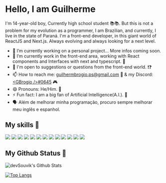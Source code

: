 # Hello, I am Guilherme 

I'm 14-year-old boy, Currently high school student 📚📚. But this is not a problem for my evolution as a programmer, I am Brazilian, and currently, I live in the state of Paraná. I'm a front-end developer, in this giant world of ReactJS and Next.js. Always evolving and always looking for a next level.

- 🔭 I’m currently working on a personal project... More infos coming soon.
- 🌱 I’m currently work in the front-end area, working with React components and Interfaces with next and typescript. 💼
- 💬 I'm open to suggestions or questions from the front-end world. ❗❓
- 📫 How to reach me: [guilhermbrogio.ps@gmail.com](mailto:guilhermebrogio.ps@gmail.com) 📧 & my Discord: [\<GBrogio /\>#0645](https://discord.com/channels/@me) 🎮
- 😄 Pronouns: He/Him. 👦
- ⚡ Fun fact: I am a big fan of Artificial Intelligence(A.I.). 🤖
- 🗣️ Além de melhorar minha programação, procuro sempre melhorar meu inglês e espanhol.

## My skills 🚀

![](https://img.shields.io/badge/HTML5-E34F26?style=for-the-badge&logo=html5&logoColor=white)
![](https://img.shields.io/badge/JavaScript-F7DF1E?style=for-the-badge&logo=javascript&logoColor=black)
![](https://img.shields.io/badge/NextJS-000?style=for-the-badge&logo=Next.js&logoColor=white)
![](https://img.shields.io/badge/CSS3-1572B6?style=for-the-badge&logo=css3&logoColor=white)
![](https://img.shields.io/badge/Sass-CC6699?style=for-the-badge&logo=sass&logoColor=white)
![](https://img.shields.io/badge/React-20232A?style=for-the-badge&logo=react&logoColor=61DAFB)
![](https://img.shields.io/badge/Bootstrap-563D7C?style=for-the-badge&logo=bootstrap&logoColor=white)
![](https://img.shields.io/badge/Material--UI-0081CB?style=for-the-badge&logo=material-ui&logoColor=white)
![](https://img.shields.io/badge/TypeScript-0081CB?style=for-the-badge&logo=typescript&logoColor=white)
![](https://img.shields.io/badge/MongoDB-4EA94B?style=for-the-badge&logo=mongodb&logoColor=white)
![](https://img.shields.io/badge/figma-0AC97F?style=for-the-badge&logo=figma&logoColor=white)
![](https://img.shields.io/badge/adobeXd-purple?style=for-the-badge&logo=adobexd&logoColor=white)
![](https://img.shields.io/badge/%F0%9F%92%85%20Styled_Components&Icons-pink?style=for-the-badge)

## My Github Status 🦸

<img align="center" src="https://github-readme-stats.vercel.app/api?username=gbrogio&include_all_commits=true&count_private=true&show_icons=true&line_height=20&title_color=7A7ADB&icon_color=2234AE&text_color=D3D3D3&bg_color=0,000000,130F40" alt="devSouvik's Github Stats">

[![Top Langs](https://github-readme-stats.vercel.app/api/top-langs/?username=gbrogio&layout=compact&text_color=daf7dc&bg_color=151515)](https://github.com/devSouvik/github-readme-stats)
